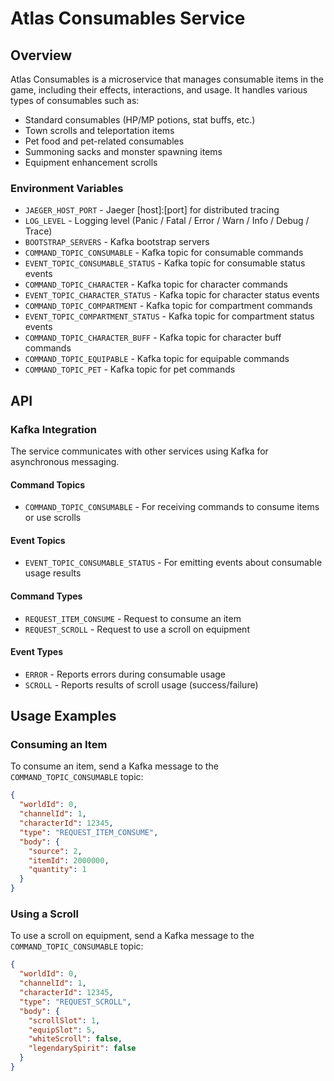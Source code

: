 # Atlas Consumables Service

## Overview

Atlas Consumables is a microservice that manages consumable items in the game, including their effects, interactions, and usage. It handles various types of consumables such as:

- Standard consumables (HP/MP potions, stat buffs, etc.)
- Town scrolls and teleportation items
- Pet food and pet-related consumables
- Summoning sacks and monster spawning items
- Equipment enhancement scrolls

### Environment Variables
- `JAEGER_HOST_PORT` - Jaeger [host]:[port] for distributed tracing
- `LOG_LEVEL` - Logging level (Panic / Fatal / Error / Warn / Info / Debug / Trace)
- `BOOTSTRAP_SERVERS` - Kafka bootstrap servers
- `COMMAND_TOPIC_CONSUMABLE` - Kafka topic for consumable commands
- `EVENT_TOPIC_CONSUMABLE_STATUS` - Kafka topic for consumable status events
- `COMMAND_TOPIC_CHARACTER` - Kafka topic for character commands
- `EVENT_TOPIC_CHARACTER_STATUS` - Kafka topic for character status events
- `COMMAND_TOPIC_COMPARTMENT` - Kafka topic for compartment commands
- `EVENT_TOPIC_COMPARTMENT_STATUS` - Kafka topic for compartment status events
- `COMMAND_TOPIC_CHARACTER_BUFF` - Kafka topic for character buff commands
- `COMMAND_TOPIC_EQUIPABLE` - Kafka topic for equipable commands
- `COMMAND_TOPIC_PET` - Kafka topic for pet commands

## API

### Kafka Integration

The service communicates with other services using Kafka for asynchronous messaging.

#### Command Topics
- `COMMAND_TOPIC_CONSUMABLE` - For receiving commands to consume items or use scrolls

#### Event Topics
- `EVENT_TOPIC_CONSUMABLE_STATUS` - For emitting events about consumable usage results

#### Command Types
- `REQUEST_ITEM_CONSUME` - Request to consume an item
- `REQUEST_SCROLL` - Request to use a scroll on equipment

#### Event Types
- `ERROR` - Reports errors during consumable usage
- `SCROLL` - Reports results of scroll usage (success/failure)

## Usage Examples

### Consuming an Item

To consume an item, send a Kafka message to the `COMMAND_TOPIC_CONSUMABLE` topic:

```json
{
  "worldId": 0,
  "channelId": 1,
  "characterId": 12345,
  "type": "REQUEST_ITEM_CONSUME",
  "body": {
    "source": 2,
    "itemId": 2000000,
    "quantity": 1
  }
}
```

### Using a Scroll

To use a scroll on equipment, send a Kafka message to the `COMMAND_TOPIC_CONSUMABLE` topic:

```json
{
  "worldId": 0,
  "channelId": 1,
  "characterId": 12345,
  "type": "REQUEST_SCROLL",
  "body": {
    "scrollSlot": 1,
    "equipSlot": 5,
    "whiteScroll": false,
    "legendarySpirit": false
  }
}
```
